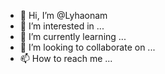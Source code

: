 - 👋 Hi, I’m @Lyhaonam
- 👀 I’m interested in ...
- 🌱 I’m currently learning ...
- 💞️ I’m looking to collaborate on ...
- 📫 How to reach me ...

<!---
Lyhaonam/Lyhaonam is a ✨ special ✨ repository because its `README.md` (this file) appears on your GitHub profile.
You can click the Preview link to take a look at your changes.
--->
